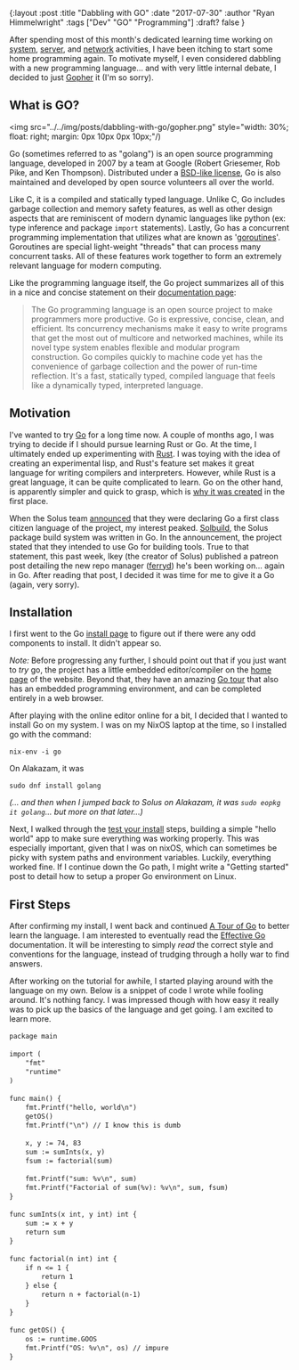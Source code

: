 {:layout :post
:title  "Dabbling with GO"
:date "2017-07-30"
:author "Ryan Himmelwright"
:tags ["Dev" "GO" "Programming"]
:draft? false
}

After spending most of this month's dedicated learning time working on [system](http://ryan.himmelwright.net/posts/solus-to-fedora/), [server](http://ryan.himmelwright.net/posts/creating-a-git-remote/), and [network](http://ryan.himmelwright.net/posts/issues-setting-up-ubiquiti-network/) activities,  I have been itching to start some home programming again. To motivate myself, I even considered dabbling with a new programming language... and with very little internal debate, I decided to just [Gopher](https://golang.org) it (I'm so sorry).

<!-- more -->

## What is GO?
<img src="../../img/posts/dabbling-with-go/gopher.png" style="width: 30%; float: right; margin: 0px 10px 0px 10px;"/)

Go (sometimes referred to as "golang") is an open source programming language, developed in 2007 by a team at Google (Robert Griesemer, Rob Pike, and Ken Thompson). Distributed under a [BSD-like license](https://golang.org/LICENSE), Go is also maintained and developed by open source volunteers all over the world. 


Like C, it is a compiled and statically typed language. Unlike C, Go includes garbage collection and memory safety features, as well as other design aspects that are reminiscent of modern dynamic languages like python (ex: type inference and package `import` statements). Lastly, Go has a concurrent programming implementation that utilizes what are known as '[goroutines](https://tour.golang.org/concurrency/1)'. Goroutines are special light-weight "threads" that can process many concurrent tasks. All of these features work together to form an extremely relevant language for modern computing.

Like the programming language itself, the Go project summarizes all of this in a nice and concise statement on their [documentation page](https://golang.org/doc/):

> The Go programming language is an open source project to make programmers more productive.
>Go is expressive, concise, clean, and efficient. Its concurrency mechanisms make it easy to write programs that get the most out of multicore and networked machines, while its novel type system enables flexible and modular program construction. Go compiles quickly to machine code yet has the convenience of garbage collection and the power of run-time reflection. It's a fast, statically typed, compiled language that feels like a dynamically typed, interpreted language. 

<a name="motivation"></a>
## Motivation

I've wanted to try [Go](https://golang.org/) for a long time now. A couple of months ago, I was trying to decide if I should pursue learning Rust or Go. At the time, I ultimately ended up experimenting with [Rust](https://www.rust-lang.org/en-US/). I was toying with the idea of creating an experimental lisp, and Rust's feature set makes it great language for writing compilers and interpreters. However, while Rust is a great language, it can be quite complicated to learn. Go on the other hand, is apparently simpler and quick to grasp, which is [why it was created](https://golang.org/doc/faq#creating_a_new_language) in the first place.

When the Solus team [announced](https://solus-project.com/forums/viewtopic.php?f=13&t=2634) that they were declaring Go a first class citizen language of the project, my interest peaked. [Solbuild](https://github.com/solus-project/solbuild), the Solus package build system was written in Go. In the announcement, the project stated that they intended to use Go for building tools. True to that statement, this past week, Ikey (the creator of Solus) published a patreon post detailing the new repo manager ([ferryd](https://github.com/solus-project/ferryd)) he's been working on... again in Go. After reading that post, I decided it was time for me to give it a Go (again, very sorry).


## Installation

I first went to the Go [install page](https://golang.org/doc/install) to figure out if there were any odd components to install. It didn't appear so. 

*Note:* Before progressing any further, I should point out that if you just want to *try* go, the project has a little embedded editor/compiler on the [home page](https://golang.org) of the website. Beyond that, they have an amazing [Go tour](https://tour.golang.org/welcome/1) that also has an embedded programming environment, and can be completed entirely in a web browser.

After playing with the online editor online for a bit, I decided that I wanted to install Go on my system. I was on my NixOS laptop at the time, so I installed go with the command: 

```
nix-env -i go
```

On Alakazam, it was

```
sudo dnf install golang
```

*(... and then when I jumped back to Solus on Alakazam, it was `sudo eopkg it golang`... but more on that later...)*

Next, I walked through the [test your install](https://golang.org/doc/install#testing) steps, building a simple "hello world" app to make sure everything was working properly. This was especially important, given that I was on nixOS, which can sometimes be picky with system paths and environment variables. Luckily, everything worked fine. If I continue down the Go path, I might write a "Getting started" post to detail how to setup a proper Go environment on Linux.


## First Steps

After confirming my install, I went back and continued  [A Tour of Go](https://tour.golang.org/welcome/1) to better learn the language. I am interested to eventually read the [Effective Go](https://golang.org/doc/effective_go.html) documentation. It will be interesting to simply *read* the correct style and conventions for the language, instead of trudging through a holly war to find answers.

After working on the tutorial for awhile, I started playing around with the language on my own.  Below is a snippet of code I wrote while fooling around. It's nothing fancy. I was impressed though with how easy it really was to pick up the basics of the language and get going. I am excited to learn more.

```
package main

import (
	"fmt"
	"runtime"
)

func main() {
	fmt.Printf("hello, world\n")
	getOS()
	fmt.Printf("\n") // I know this is dumb

	x, y := 74, 83
	sum := sumInts(x, y)
	fsum := factorial(sum)

	fmt.Printf("sum: %v\n", sum)
	fmt.Printf("Factorial of sum(%v): %v\n", sum, fsum)
}

func sumInts(x int, y int) int {
	sum := x + y
	return sum
}

func factorial(n int) int {
	if n <= 1 {
		return 1
	} else {
		return n + factorial(n-1)
	}
}

func getOS() {
	os := runtime.GOOS
	fmt.Printf("OS: %v\n", os) // impure
}

```
